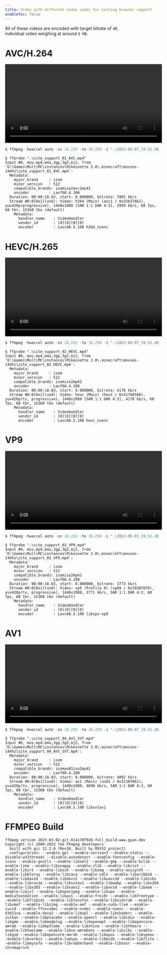 ```yaml
---
title: Video with different video codes for testing browser support
enableToc: false
---
```

All of these videos are encoded with target bitrate of `4M`,<br>
individual video weighing at around `9 MB`.

# AVC/H.264
<video id="video1" controls width="512">
	<source src="/test/_media/site_support_01_AVC.mp4" type='video/mp4; codecs="avc1"'>
	Huh
</video>
<script>
var video = document.getElementById("video1");
video.setAttribute("controls","controls")   
</script>

```powershell
$ ffmpeg -hwaccel auto -ss 18.222 -to 36.250 -i ".\2022-06-07_19.51.20.mp4" -vf "fps=60" -c:v h264_nvenc -preset p7 -b:v 4M -movflags +faststart ".\site_support_01_AVC.mp4"
```
```
$ ffprobe ".\site_support_01_AVC.mp4"
Input #0, mov,mp4,m4a,3gp,3g2,mj2, from 'D:\Games\MultiMC\instances\Mikeinette 2.0\.minecraft\movies-144hz\site_support_01_AVC.mp4':
  Metadata:
    major_brand     : isom
    minor_version   : 512
    compatible_brands: isomiso2avc1mp41
    encoder         : Lavf60.4.100
  Duration: 00:00:18.03, start: 0.000000, bitrate: 3965 kb/s
  Stream #0:0[0x1](und): Video: h264 (Main) (avc1 / 0x31637661), yuv420p(progressive), 1440x1080 [SAR 1:1 DAR 4:3], 3959 kb/s, 60 fps, 60 tbr, 15360 tbn (default)
    Metadata:
      handler_name    : VideoHandler
      vendor_id       : [0][0][0][0]
      encoder         : Lavc60.5.100 h264_nvenc
```
# HEVC/H.265
<video id="video2" controls width="512">
	<source src="/test/_media/site_support_02_HEVC.mp4" type='video/mp4; codecs="hvc1"'>
	Huh
</video>
<script>
var video = document.getElementById("video2");
video.setAttribute("controls","controls")   
</script>

```powershell
$ ffmpeg -hwaccel auto -ss 18.222 -to 36.250 -i ".\2022-06-07_19.51.20.mp4" -vf "fps=60" -c:v hevc_nvenc -preset p7 -b:v 4M -movflags +faststart ".\site_support_02_HEVC.mp4"
```
```
$ ffprobe ".\site_support_02_HEVC.mp4"
Input #0, mov,mp4,m4a,3gp,3g2,mj2, from 'D:\Games\MultiMC\instances\Mikeinette 2.0\.minecraft\movies-144hz\site_support_02_HEVC.mp4':
  Metadata:
    major_brand     : isom
    minor_version   : 512
    compatible_brands: isomiso2mp41
    encoder         : Lavf60.4.100
  Duration: 00:00:18.03, start: 0.000000, bitrate: 4176 kb/s
  Stream #0:0[0x1](und): Video: hevc (Main) (hev1 / 0x31766568), yuv420p(tv, progressive), 1440x1080 [SAR 1:1 DAR 4:3], 4170 kb/s, 60 fps, 60 tbr, 15360 tbn (default)
    Metadata:
      handler_name    : VideoHandler
      vendor_id       : [0][0][0][0]
      encoder         : Lavc60.5.100 hevc_nvenc
```
# VP9
<video id="video3" controls width="512">
	<source src="/test/_media/site_support_03_VP9.mp4" type="video/mp4">
	Huh
</video>
<script>
var video = document.getElementById("video3");
video.setAttribute("controls","controls")   
</script>

```powershell
$ ffmpeg -hwaccel auto -ss 18.222 -to 36.250 -i ".\2022-06-07_19.51.20.mp4" -vf "fps=60" -c:v libvpx-vp9 -row-mt 1 -b:v 4M -movflags +faststart ".\site_support_03_VP9.mp4"
```
```
$ ffprobe ".\site_support_03_VP9.mp4"
Input #0, mov,mp4,m4a,3gp,3g2,mj2, from 'D:\Games\MultiMC\instances\Mikeinette 2.0\.minecraft\movies-144hz\site_support_03_VP9.mp4':
  Metadata:
    major_brand     : isom
    minor_version   : 512
    compatible_brands: isomiso2mp41
    encoder         : Lavf60.4.100
  Duration: 00:00:18.03, start: 0.000000, bitrate: 3773 kb/s
  Stream #0:0[0x1](und): Video: vp9 (Profile 0) (vp09 / 0x39307076), yuv420p(tv, progressive), 1440x1080, 3771 kb/s, SAR 1:1 DAR 4:3, 60 fps, 60 tbr, 15360 tbn (default)
    Metadata:
      handler_name    : VideoHandler
      vendor_id       : [0][0][0][0]
      encoder         : Lavc60.5.100 libvpx-vp9
```
# AV1
<video id="video4" controls width="512">
	<source src="/test/_media/site_support_04_AV1_SVT.mp4" type="video/mp4">
	Huh
</video>
<script>
var video = document.getElementById("video4");
video.setAttribute("controls","controls")   
</script>

```powershell
$ ffmpeg -hwaccel auto -ss 18.222 -to 36.250 -i ".\2022-06-07_19.51.20.mp4" -vf "fps=60" -c:v libsvtav1 -preset 8 -b:v 4M -movflags +faststart ".\site_support_04_AV1_SVT.mp4"
```
```
$ ffprobe ".\site_support_04_AV1_SVT.mp4"
Input #0, mov,mp4,m4a,3gp,3g2,mj2, from 'D:\Games\MultiMC\instances\Mikeinette 2.0\.minecraft\movies-144hz\site_support_04_AV1_SVT.mp4':
  Metadata:
    major_brand     : isom
    minor_version   : 512
    compatible_brands: isomav01iso2mp41
    encoder         : Lavf60.4.100
  Duration: 00:00:18.03, start: 0.000000, bitrate: 4092 kb/s
  Stream #0:0[0x1](und): Video: av1 (Main) (av01 / 0x31307661), yuv420p(tv, progressive), 1440x1080, 4090 kb/s, SAR 1:1 DAR 4:3, 60 fps, 60 tbr, 15360 tbn (default)
    Metadata:
      handler_name    : VideoHandler
      vendor_id       : [0][0][0][0]
      encoder         : Lavc60.5.100 libsvtav1
```
# FFMPEG Build
```
ffmpeg version 2023-03-02-git-814178f926-full_build-www.gyan.dev Copyright (c) 2000-2023 the FFmpeg developers
  built with gcc 12.2.0 (Rev10, Built by MSYS2 project)
  configuration: --enable-gpl --enable-version3 --enable-static --disable-w32threads --disable-autodetect --enable-fontconfig --enable-iconv --enable-gnutls --enable-libxml2 --enable-gmp --enable-bzlib --enable-lzma --enable-libsnappy --enable-zlib --enable-librist --enable-libsrt --enable-libssh --enable-libzmq --enable-avisynth --enable-libbluray --enable-libcaca --enable-sdl2 --enable-libaribb24 --enable-libdav1d --enable-libdavs2 --enable-libuavs3d --enable-libzvbi --enable-librav1e --enable-libsvtav1 --enable-libwebp --enable-libx264 --enable-libx265 --enable-libxavs2 --enable-libxvid --enable-libaom --enable-libjxl --enable-libopenjpeg --enable-libvpx --enable-mediafoundation --enable-libass --enable-frei0r --enable-libfreetype --enable-libfribidi --enable-liblensfun --enable-libvidstab --enable-libvmaf --enable-libzimg --enable-amf --enable-cuda-llvm --enable-cuvid --enable-ffnvcodec --enable-nvdec --enable-nvenc --enable-d3d11va --enable-dxva2 --enable-libvpl --enable-libshaderc --enable-vulkan --enable-libplacebo --enable-opencl --enable-libcdio --enable-libgme --enable-libmodplug --enable-libopenmpt --enable-libopencore-amrwb --enable-libmp3lame --enable-libshine --enable-libtheora --enable-libtwolame --enable-libvo-amrwbenc --enable-libilbc --enable-libgsm --enable-libopencore-amrnb --enable-libopus --enable-libspeex --enable-libvorbis --enable-ladspa --enable-libbs2b --enable-libflite --enable-libmysofa --enable-librubberband --enable-libsoxr --enable-chromaprint
```